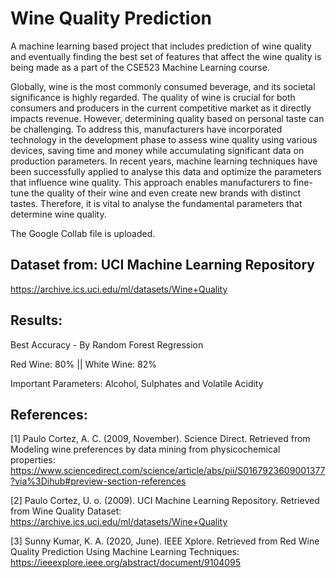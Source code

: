# Wine Quality Prediction
A machine learning based project that includes prediction of wine quality and eventually finding the best set of features that affect the wine quality is being made as a part of the CSE523 Machine Learning course.

Globally, wine is the most commonly consumed beverage, and its societal significance is highly regarded. The quality of wine is crucial for both consumers and producers in the current competitive market as it directly impacts revenue. However, determining quality based on personal taste can be challenging. To address this, manufacturers have incorporated technology in the development phase to assess wine quality using various devices, saving time and money while accumulating significant data on production parameters. In recent years, machine learning techniques have been successfully applied to analyse this data and optimize the parameters that influence wine quality. This approach enables manufacturers to fine-tune the quality of their wine and even create new brands with distinct tastes. Therefore, it is vital to analyse the fundamental parameters that determine wine quality.

The Google Collab file is uploaded.

## Dataset from: UCI Machine Learning Repository
https://archive.ics.uci.edu/ml/datasets/Wine+Quality

## Results:
Best Accuracy - By Random Forest Regression

Red Wine: 80% || White Wine: 82%

Important Parameters: Alcohol, Sulphates and Volatile Acidity

## References:

[1] Paulo Cortez, A. C. (2009, November). Science Direct. Retrieved from Modeling wine preferences by data mining from physicochemical properties: https://www.sciencedirect.com/science/article/abs/pii/S0167923609001377?via%3Dihub#preview-section-references

[2] Paulo Cortez, U. o. (2009). UCI Machine Learning Repository. Retrieved from Wine Quality Dataset: https://archive.ics.uci.edu/ml/datasets/Wine+Quality

[3] Sunny Kumar, K. A. (2020, June). IEEE Xplore. Retrieved from Red Wine Quality Prediction Using Machine Learning Techniques: https://ieeexplore.ieee.org/abstract/document/9104095

